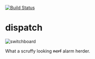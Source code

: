 [![Build Status](https://travis-ci.com/mapbox/dispatch.svg?token=s7DU2T5bv9A6JyGJHzqV&branch=announce-only)](https://travis-ci.com/mapbox/dispatch)

# dispatch

![switchboard](https://github.com/mapbox/dispatch/blob/master/assets/switchboard.jpg)

What a scruffy looking ~~nerf~~ alarm herder.